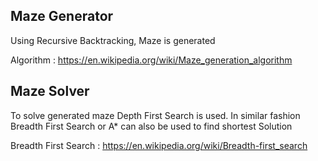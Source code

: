 ## Maze Generator
Using Recursive Backtracking, Maze is generated

Algorithm : 
https://en.wikipedia.org/wiki/Maze_generation_algorithm

## Maze Solver
To solve generated maze Depth First Search is used. In similar fashion Breadth First Search or A* can also be used to find shortest Solution

Breadth First Search : https://en.wikipedia.org/wiki/Breadth-first_search
